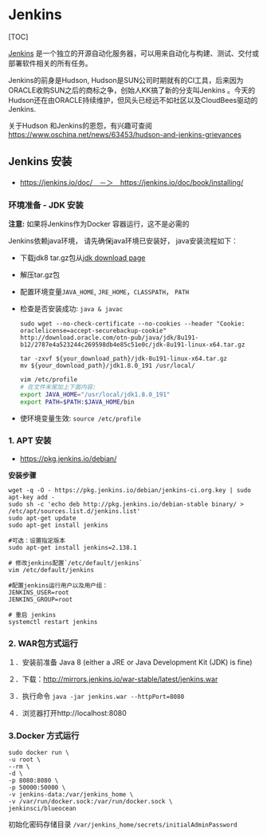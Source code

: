 # Jenkins

[TOC]

[Jenkins](https://jenkins.io/doc/) 是一个独立的开源自动化服务器，可以用来自动化与构建、测试、交付或部署软件相关的所有任务。

Jenkins的前身是Hudson, Hudson是SUN公司时期就有的CI工具，后来因为ORACLE收购SUN之后的商标之争，创始人KK搞了新的分支叫Jenkins 。今天的Hudson还在由ORACLE持续维护，但风头已经远不如社区以及CloudBees驱动的Jenkins.

关于Hudson 和Jenkins的恩怨，有兴趣可查阅 https://www.oschina.net/news/63453/hudson-and-jenkins-grievances

## Jenkins 安装

- https://jenkins.io/doc/　－＞　https://jenkins.io/doc/book/installing/

### 环境准备 - JDK 安装

**注意:** 如果将Jenkins作为Docker 容器运行，这不是必需的

Jenkins依赖java环境， 请先确保java环境已安装好， java安装流程如下：

- 下载jdk8 tar.gz包从[jdk download page](https://www.oracle.com/technetwork/java/javase/downloads/jdk8-downloads-2133151.html)

- 解压tar.gz包

- 配置环境变量`JAVA_HOME`, `JRE_HOME`，`CLASSPATH`， `PATH`

- 检查是否安装成功:  `java & javac`

    ```shell
    sudo wget --no-check-certificate --no-cookies --header "Cookie: oraclelicense=accept-securebackup-cookie" http://download.oracle.com/otn-pub/java/jdk/8u191-b12/2787e4a523244c269598db4e85c51e0c/jdk-8u191-linux-x64.tar.gz

    tar -zxvf ${your_download_path}/jdk-8u191-linux-x64.tar.gz
    mv ${your_download_path}/jdk1.8.0_191 /usr/local/

    ```

    ```bash
    vim /etc/profile
    # 在文件末尾加上下面内容:
    export JAVA_HOME="/usr/local/jdk1.8.0_191"
    export PATH=$PATH:$JAVA_HOME/bin
    ```

- 使环境变量生效: `source /etc/profile`

### 1. APT 安装

- https://pkg.jenkins.io/debian/

**安装步骤**

``` shell
wget -q -O - https://pkg.jenkins.io/debian/jenkins-ci.org.key | sudo apt-key add -
sudo sh -c 'echo deb http://pkg.jenkins.io/debian-stable binary/ > /etc/apt/sources.list.d/jenkins.list'
sudo apt-get update
sudo apt-get install jenkins

#可选：设置指定版本
sudo apt-get install jenkins=2.138.1

# 修改jenkins配置`/etc/default/jenkins`
vim /etc/default/jenkins

#配置jenkins运行用户以及用户组：
JENKINS_USER=root
JENKINS_GROUP=root

# 重启 jenkins
systemctl restart jenkins
```

### 2. WAR包方式运行

１．安装前准备 Java 8 (either a JRE or Java Development Kit (JDK) is fine)

２．下载：http://mirrors.jenkins.io/war-stable/latest/jenkins.war

３．执行命令  `java -jar jenkins.war --httpPort=8080`

４．浏览器打开http://localhost:8080

### 3.Docker 方式运行

``` shell
sudo docker run \
-u root \
--rm \
-d \
-p 8080:8080 \
-p 50000:50000 \
-v jenkins-data:/var/jenkins_home \
-v /var/run/docker.sock:/var/run/docker.sock \
jenkinsci/blueocean
```

初始化密码存储目录  `/var/jenkins_home/secrets/initialAdminPassword`
